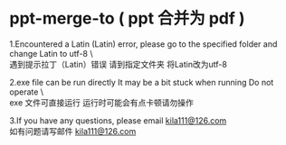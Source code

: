 # ppt-merge-to ( ppt 合并为 pdf  )
  
1.Encountered a Latin (Latin) error, please go to the specified folder and change Latin to utf-8 \  
遇到提示拉丁（Latin）错误 请到指定文件夹 将Latin改为utf-8  

2.exe file can be run directly It may be a bit stuck when running Do not operate \    
exe 文件可直接运行 运行时可能会有点卡顿请勿操作  

3.If you have any questions, please email   kila111@126.com  
如有问题请写邮件                           kila111@126.com  

